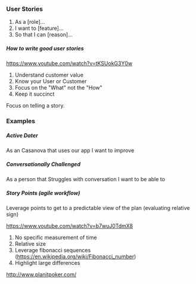 ### User Stories

1. As a [role]...
2. I want to [feature]...
3. So that I can [reason]...

##### How to write good user stories
https://www.youtube.com/watch?v=tKSUokG3Y0w

1. Understand customer value
2. Know your User or Customer
3. Focus on the "What" not the "How"
4. Keep it succinct

Focus on telling a story.


### Examples
##### Active Dater
As an Casanova that uses our app
I want to improve

##### Conversationally Challenged
As a person that Struggles with conversation
I want to be able to

##### Story Points (agile workflow)
Leverage points to get to a predictable view of the plan (evaluating relative sign)

https://www.youtube.com/watch?v=b7wuJ0TdmX8

1. No specific measurement of time
2. Relative size
3. Leverage fibonacci sequences (https://en.wikipedia.org/wiki/Fibonacci_number)
4. Highlight large differences

http://www.planitpoker.com/
